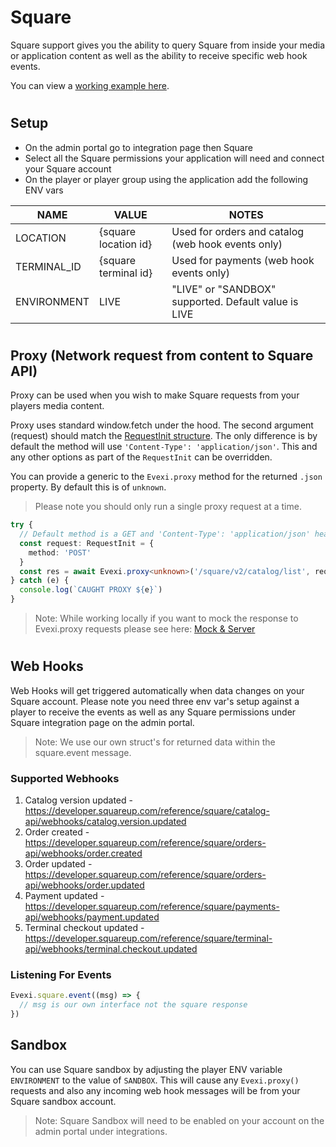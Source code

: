 # Square

Square support gives you the ability to query Square from inside your media or application content as well as the ability to receive specific web hook events.

You can view a [working example here](./src/index.ts).

#

## Setup
* On the admin portal go to integration page then Square
* Select all the Square permissions your application will need and connect your Square account
* On the player or player group using the application add the following ENV vars

| NAME        | VALUE                | NOTES                                                |
|-------------|----------------------|------------------------------------------------------|
| LOCATION    | {square location id} | Used for orders and catalog (web hook events only)   |
| TERMINAL_ID | {square terminal id} | Used for payments (web hook events only)             |
| ENVIRONMENT | LIVE                 | "LIVE" or "SANDBOX" supported. Default value is LIVE |

#

## Proxy (Network request from content to Square API)
Proxy can be used when you wish to make Square requests from your players media content.

Proxy uses standard window.fetch under the hood. The second argument (request) should match the [RequestInit structure](https://microsoft.github.io/PowerBI-JavaScript/interfaces/_node_modules_typedoc_node_modules_typescript_lib_lib_dom_d_.requestinit.html). The only difference is by default the method will use `'Content-Type': 'application/json'`. This and any other options as part of the `RequestInit` can be overridden.

You can provide a generic to the `Evexi.proxy` method for the returned `.json` property. By default this is of `unknown`.

> Please note you should only run a single proxy request at a time.


````typescript
try {
  // Default method is a GET and 'Content-Type': 'application/json' header will be used. All RequestInit options can be overridden using the second argument.
  const request: RequestInit = {
    method: 'POST'
  }
  const res = await Evexi.proxy<unknown>('/square/v2/catalog/list', request) // A custom object will be returned with pre decoded json from the body
} catch (e) {
  console.log(`CAUGHT PROXY ${e}`)
}
````

> Note: While working locally if you want to mock the response to Evexi.proxy requests please see here: [Mock & Server](/docs/mock/index.md)

#

## Web Hooks
Web Hooks will get triggered automatically when data changes on your Square account. Please note you need three env var's setup against a player to receive the events as well as any Square permissions under Square integration page on the admin portal.

> Note: We use our own struct's for returned data within the square.event message.

### Supported Webhooks

1. Catalog version updated - https://developer.squareup.com/reference/square/catalog-api/webhooks/catalog.version.updated
2. Order created - https://developer.squareup.com/reference/square/orders-api/webhooks/order.created
3. Order updated - https://developer.squareup.com/reference/square/orders-api/webhooks/order.updated
4. Payment updated - https://developer.squareup.com/reference/square/payments-api/webhooks/payment.updated
5. Terminal checkout updated - https://developer.squareup.com/reference/square/terminal-api/webhooks/terminal.checkout.updated


### Listening For Events

```typescript
Evexi.square.event((msg) => {
  // msg is our own interface not the square response
})
```


## Sandbox
You can use Square sandbox by adjusting the player ENV variable `ENVIRONMENT` to the value of `SANDBOX`. This will cause any `Evexi.proxy()` requests and also any incoming web hook messages will be from your Square sandbox account.

> Note: Square Sandbox will need to be enabled on your account on the admin portal under integrations.
